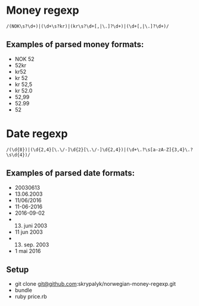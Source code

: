 # Money regexp
`/(NOK\s?\d+)|(\d+\s?kr)|(kr\s?\d+[,|\.]?\d+)|(\d+[,|\.]?\d+)/`
## Examples of parsed money formats:
* NOK 52
* 52kr
* kr52
* kr 52
* kr 52,5
* kr 52.0
* 52,99
* 52.99
* 52

# Date regexp
`/(\d{8})|(\d{2,4}[\.\/-]\d{2}[\.\/-]\d{2,4})|(\d+\.?\s[a-zA-Z]{3,4}\.?\s\d{4})/`
## Examples of parsed date formats:
* 20030613
* 13.06.2003
* 11/06/2016
* 11-06-2016
* 2016-09-02
* 13. juni 2003
* 11 jun 2003
* 13. sep. 2003
* 1 mai 2016


## Setup
* git clone git@github.com:skrypalyk/norwegian-money-regexp.git
* bundle
* ruby price.rb
